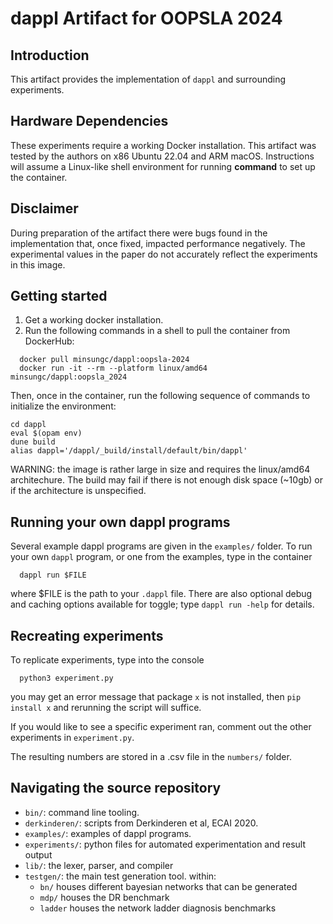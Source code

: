 # dappl Artifact for OOPSLA 2024

## Introduction

This artifact provides the implementation of `dappl` and surrounding experiments.

## Hardware Dependencies

These experiments require a working Docker installation.
This artifact was tested by the authors on x86 Ubuntu 22.04 and ARM macOS.
Instructions will assume a Linux-like shell environment for running **command** to set up the container.

## Disclaimer

During preparation of the artifact there were bugs found in the implementation
that, once fixed, impacted performance negatively. The experimental values in the paper
do not accurately reflect the experiments in this image.

## Getting started

1. Get a working docker installation.
2. Run the following commands in a shell to pull the container from DockerHub:

  ```
    docker pull minsungc/dappl:oopsla-2024
    docker run -it --rm --platform linux/amd64 minsungc/dappl:oopsla_2024
  ```

Then, once in the container, run the following sequence of commands to initialize the environment:

  ```
  cd dappl
  eval $(opam env)
  dune build
  alias dappl='/dappl/_build/install/default/bin/dappl'
  ```
WARNING: the image is rather large in size and requires the linux/amd64 architechure.
The build may fail if there is not enough disk space (~10gb) or if the architecture is unspecified.

## Running your own dappl programs

Several example dappl programs are given in the `examples/` folder.
To run your own `dappl` program, or one from the examples, type in the container

  ```
    dappl run $FILE
  ```
where $FILE is the path to your `.dappl` file.
There are also optional debug and caching options available for toggle; type `dappl run -help` for details.

## Recreating experiments

To replicate experiments, type into the console

  ```
    python3 experiment.py
  ```
you may get an error message that package `x` is not installed, then `pip install x` and rerunning the script will suffice.

If you would like to see a specific experiment ran, comment out the other experiments in `experiment.py`.

The resulting numbers are stored in a .csv file in the `numbers/` folder.

## Navigating the source repository

* `bin/`: command line tooling.
* `derkinderen/`: scripts from Derkinderen et al, ECAI 2020.
* `examples/`: examples of dappl programs.
* `experiments/`: python files for automated experimentation and result output
* `lib/`: the lexer, parser, and compiler
* `testgen/`: the main test generation tool. within:
  * `bn/` houses different bayesian networks that can be generated
  * `mdp/` houses the DR benchmark
  * `ladder` houses the network ladder diagnosis benchmarks